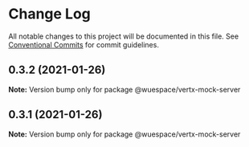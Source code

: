 # Change Log

All notable changes to this project will be documented in this file.
See [Conventional Commits](https://conventionalcommits.org) for commit guidelines.

## 0.3.2 (2021-01-26)

**Note:** Version bump only for package @wuespace/vertx-mock-server





## 0.3.1 (2021-01-26)

**Note:** Version bump only for package @wuespace/vertx-mock-server
